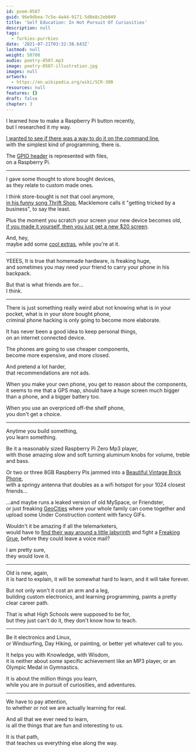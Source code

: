 ```yaml
---
id: poem-0507
guid: 96e9dbea-7c5e-4a44-9171-5d8e8c2eb049
title: 'Self Education: In Hot Pursuit Of Curiosities'
description: null
tags:
  - furkies-purrkies
date: '2021-07-21T03:32:38.643Z'
lastmod: null
weight: 50700
audio: poetry-0507.mp3
image: poetry-0507-illustration.jpg
images: null
artwork:
  - https://en.wikipedia.org/wiki/SCR-300
resources: null
features: {}
draft: false
chapter: 3
---
```


I learned how to make a Raspberry Pi button recently,\
but I researched it my way.

[I wanted to see if there was a way to do it on the command line](https://simonprickett.dev/controlling-raspberry-pi-gpio-pins-from-bash-scripts-traffic-lights/),\
with the simplest kind of programming, there is.

The [GPIO header](https://www.youtube.com/watch?v=6PuK9fh3aL8) is represented with files,\
on a Raspberry Pi.

---

I gave some thought to store bought devices,\
as they relate to custom made ones.

I think store-bought is not that cool anymore,\
[in his funny song Thrift Shop](https://www.youtube.com/watch?v=QK8mJJJvaes), Macklemore calls it "getting tricked by a business", to say the least.

Plus the moment you scratch your screen your new device becomes old,\
[if you made it yourself, then you just get a new $20 screen](https://www.youtube.com/watch?v=8eaiNsFhtI8).

And, hey,\
maybe add some [cool extras](https://shop.pimoroni.com/products/keybow-2040), while you're at it.

---

YEEES, It is true that homemade hardware, is freaking huge,\
and sometimes you may need your friend to carry your phone in his backpack.

But that is what friends are for...\
I think.

---

There is just something really weird abut not knowing what is in your pocket, what is in your store bought phone,\
criminal phone hacking is only going to become more elaborate.

It has never been a good idea to keep personal things,\
on an internet connected device.

The phones are going to use cheaper components,\
become more expensive, and more closed.

And pretend a lot harder,\
that recommendations are not ads.

When you make your own phone, you get to reason about the components,\
it seems to me that a GPS map, should have a huge screen much bigger than a phone, and a bigger battery too.

When you use an overpriced off-the shelf phone,\
you don't get a choice.

---

Anytime you build something,\
you learn something.

Be it a reasonably sized Raspberry Pi Zero Mp3 player,\
with those amazing slow and soft turning aluminum knobs for volume, treble and bass.

Or two or three 8GB Raspberry PIs jammed into a [Beautiful Vintage Brick Phone](https://www.ebay.com/sch/i.html?_from=R40&_trksid=m570.l1313&_nkw=vintage+brick+phone&_sacat=0),\
with a springy antenna that doubles as a wifi hotspot for your 1024 closest friends...

...and maybe runs a leaked version of old MySpace, or Friendster,\
or just freaking [GeoCities](https://www.youtube.com/watch?v=9jYE8VwxunQ) where your whole family can come together and upload some Under Construction content with fancy GIFs.

Wouldn't it be amazing if all the telemarketers,\
would have to [find their way around a little labyrinth](https://www.youtube.com/watch?v=Hwuh_SjBQJo) and fight a [Freaking Grue](https://www.youtube.com/watch?v=f4ZVzl_H_2w), before they could leave a voice mail?

I am pretty sure,\
they would love it.

---

Old is new, again,\
it is hard to explain, it will be somewhat hard to learn, and it will take forever.

But not only won't it cost an arm and a leg,\
building custom electronics, and learning programming, paints a pretty clear career path.

That is what High Schools were supposed to be for,\
but they just can't do it, they don't know how to teach.

---

Be it electronics and Linux,\
or Windsurfing, Day Hiking, or painting, or better yet whatever call to you.

It helps you with Knowledge, with Wisdom,\
it is neither about some specific achievement like an MP3 player, or an Olympic Medal in Gymnastics.

It is about the million things you learn,\
while you are in pursuit of curiosities, and adventures.

---

We have to pay attention,\
to whether or not we are actually learning for real.

And all that we ever need to learn,\
is all the things that are fun and interesting to us.

It is that path,\
that teaches us everything else along the way.
